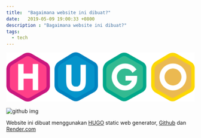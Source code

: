 ```yaml
---
title:  "Bagaimana website ini dibuat?"
date:   2019-05-09 19:00:33 +0800
description : "Bagaimana website ini dibuat?"
tags:
  - tech
---
```


![hugo img](https://raw.githubusercontent.com/gohugoio/gohugoioTheme/master/static/images/hugo-logo-wide.svg)

![github img](/img/git-render.png#git-img)

Website ini dibuat menggunakan [HUGO](https://gohugo.io/) static web generator, [Github](http://github.com/) dan [Render.com](https://render.com/)
